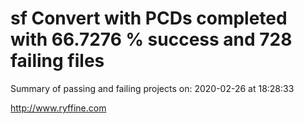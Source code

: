 # sf Convert with PCDs completed with 66.7276 % success and 728 failing files

Summary of passing and failing projects on: 2020-02-26 at 18:28:33

http://www.ryffine.com
